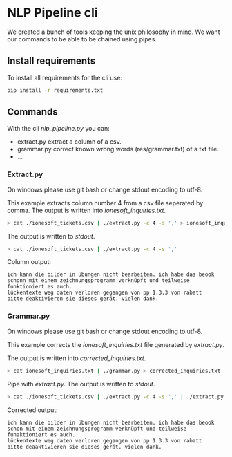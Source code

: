 # NLP Pipeline cli
We created a bunch of tools keeping the unix philosophy in mind. We want our
commands to be able to be chained using pipes.

## Install requirements
To install all requirements for the cli use:
```bash
pip install -r requirements.txt
```

## Commands
With the cli *nlp_pipeline.py* you can:
- extract.py extract a column of a csv.
- grammar.py correct known wrong words (res/grammar.txt) of a txt file.
- ...

### Extract.py
On windows please use git bash or change stdout encoding to utf-8.

This example extracts column number 4 from a csv file seperated by comma.
The output is written into *ionesoft_inquiries.txt*.
```bash
> cat ./ionesoft_tickets.csv | ./extract.py -c 4 -s ',' > ionesoft_inquiries.txt
```

The output is written to *stdout*.
```bash
> cat ./ionesoft_tickets.csv | ./extract.py -c 4 -s ','
```

Column output:
```
ich kann die bilder in übungen nicht bearbeiten. ich habe das beook schonn mit einem zeichnungsprogramm verknüpft und teilweise funktioniert es auch.
lückentexte weg daten verloren gegangen von pp 1.3.3 von rabatt
bitte deaktivieren sie dieses gerät. vielen dank.
```

### Grammar.py
On windows please use git bash or change stdout encoding to utf-8.

This example corrects the *ionesoft_inquiries.txt* file generated by
*extract.py*.

The output is written into *corrected_inquiries.txt*.
```bash
> cat ionesoft_inquiries.txt | ./grammar.py > corrected_inquiries.txt
```

Pipe with *extract.py*. The output is written to *stdout*.
```bash
> cat ./ionesoft_tickets.csv | ./extract.py -c 4 -s ',' | ./extract.py -c 4 -s ','
```

Corrected output:
```
ich kann die bilder in übungen nicht bearbeiten. ich habe das beook schon mit einem zeichnungsprogramm verknüpft und teilweise funaktioniert es auch.
lückentexte weg daten verloren gegangen von pp 1.3.3 von rabatt
bitte deaaktivieren sie dieses gerät. vielen dank.
```
